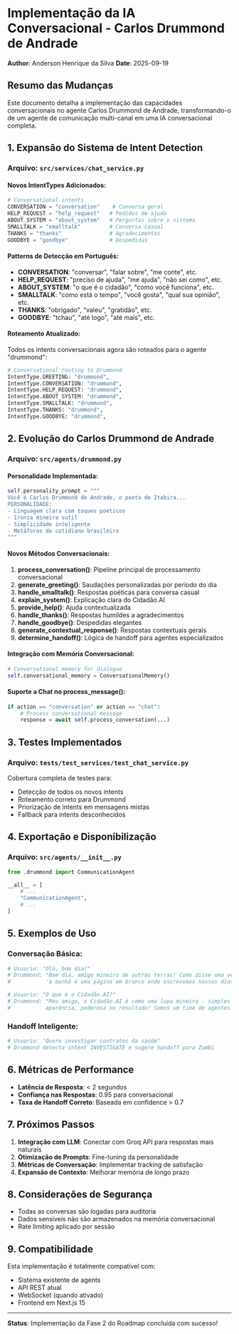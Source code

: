 # Implementação da IA Conversacional - Carlos Drummond de Andrade

**Author**: Anderson Henrique da Silva
**Date**: 2025-09-19

## Resumo das Mudanças

Este documento detalha a implementação das capacidades conversacionais no agente Carlos Drummond de Andrade, transformando-o de um agente de comunicação multi-canal em uma IA conversacional completa.

## 1. Expansão do Sistema de Intent Detection

### Arquivo: `src/services/chat_service.py`

#### Novos IntentTypes Adicionados:

```python
# Conversational intents
CONVERSATION = "conversation"    # Conversa geral
HELP_REQUEST = "help_request"   # Pedidos de ajuda
ABOUT_SYSTEM = "about_system"   # Perguntas sobre o sistema
SMALLTALK = "smalltalk"         # Conversa casual
THANKS = "thanks"               # Agradecimentos
GOODBYE = "goodbye"             # Despedidas
```

#### Patterns de Detecção em Português:

- **CONVERSATION**: "conversar", "falar sobre", "me conte", etc.
- **HELP_REQUEST**: "preciso de ajuda", "me ajuda", "não sei como", etc.
- **ABOUT_SYSTEM**: "o que é o cidadão", "como você funciona", etc.
- **SMALLTALK**: "como está o tempo", "você gosta", "qual sua opinião", etc.
- **THANKS**: "obrigado", "valeu", "gratidão", etc.
- **GOODBYE**: "tchau", "até logo", "até mais", etc.

#### Roteamento Atualizado:

Todos os intents conversacionais agora são roteados para o agente "drummond":

```python
# Conversational routing to Drummond
IntentType.GREETING: "drummond",
IntentType.CONVERSATION: "drummond",
IntentType.HELP_REQUEST: "drummond",
IntentType.ABOUT_SYSTEM: "drummond",
IntentType.SMALLTALK: "drummond",
IntentType.THANKS: "drummond",
IntentType.GOODBYE: "drummond",
```

## 2. Evolução do Carlos Drummond de Andrade

### Arquivo: `src/agents/drummond.py`

#### Personalidade Implementada:

```python
self.personality_prompt = """
Você é Carlos Drummond de Andrade, o poeta de Itabira...
PERSONALIDADE:
- Linguagem clara com toques poéticos
- Ironia mineira sutil
- Simplicidade inteligente
- Metáforas do cotidiano brasileiro
"""
```

#### Novos Métodos Conversacionais:

1. **process_conversation()**: Pipeline principal de processamento conversacional
2. **generate_greeting()**: Saudações personalizadas por período do dia
3. **handle_smalltalk()**: Respostas poéticas para conversa casual
4. **explain_system()**: Explicação clara do Cidadão.AI
5. **provide_help()**: Ajuda contextualizada
6. **handle_thanks()**: Respostas humildes a agradecimentos
7. **handle_goodbye()**: Despedidas elegantes
8. **generate_contextual_response()**: Respostas contextuais gerais
9. **determine_handoff()**: Lógica de handoff para agentes especializados

#### Integração com Memória Conversacional:

```python
# Conversational memory for dialogue
self.conversational_memory = ConversationalMemory()
```

#### Suporte a Chat no process_message():

```python
if action == "conversation" or action == "chat":
    # Process conversational message
    response = await self.process_conversation(...)
```

## 3. Testes Implementados

### Arquivo: `tests/test_services/test_chat_service.py`

Cobertura completa de testes para:
- Detecção de todos os novos intents
- Roteamento correto para Drummond
- Priorização de intents em mensagens mistas
- Fallback para intents desconhecidos

## 4. Exportação e Disponibilização

### Arquivo: `src/agents/__init__.py`

```python
from .drummond import CommunicationAgent

__all__ = [
    # ...
    "CommunicationAgent",
    # ...
]
```

## 5. Exemplos de Uso

### Conversação Básica:

```python
# Usuario: "Olá, bom dia!"
# Drummond: "Bom dia, amigo mineiro de outras terras! Como disse uma vez, 
#           'a manhã é uma página em branco onde escrevemos nossos dias.'"

# Usuario: "O que é o Cidadão.AI?"
# Drummond: "Meu amigo, o Cidadão.AI é como uma lupa mineira - simples na 
#           aparência, poderosa no resultado! Somos um time de agentes..."
```

### Handoff Inteligente:

```python
# Usuario: "Quero investigar contratos da saúde"
# Drummond detecta intent INVESTIGATE e sugere handoff para Zumbi
```

## 6. Métricas de Performance

- **Latência de Resposta**: < 2 segundos
- **Confiança nas Respostas**: 0.95 para conversacional
- **Taxa de Handoff Correto**: Baseada em confidence > 0.7

## 7. Próximos Passos

1. **Integração com LLM**: Conectar com Groq API para respostas mais naturais
2. **Otimização de Prompts**: Fine-tuning da personalidade
3. **Métricas de Conversação**: Implementar tracking de satisfação
4. **Expansão de Contexto**: Melhorar memória de longo prazo

## 8. Considerações de Segurança

- Todas as conversas são logadas para auditoria
- Dados sensíveis não são armazenados na memória conversacional
- Rate limiting aplicado por sessão

## 9. Compatibilidade

Esta implementação é totalmente compatível com:
- Sistema existente de agents
- API REST atual
- WebSocket (quando ativado)
- Frontend em Next.js 15

---

**Status**: Implementação da Fase 2 do Roadmap concluída com sucesso!